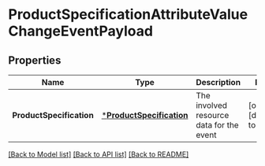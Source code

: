 # ProductSpecificationAttributeValueChangeEventPayload

## Properties
Name | Type | Description | Notes
------------ | ------------- | ------------- | -------------
**ProductSpecification** | [***ProductSpecification**](ProductSpecification.md) | The involved resource data for the event | [optional] [default to null]

[[Back to Model list]](../README.md#documentation-for-models) [[Back to API list]](../README.md#documentation-for-api-endpoints) [[Back to README]](../README.md)


